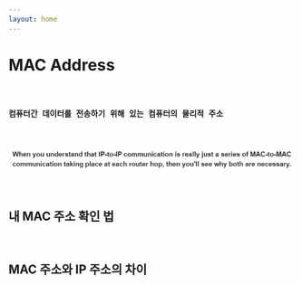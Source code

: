 ```yaml
---
layout: home
---
```


# MAC Address

<br>

### `컴퓨터간 데이터를 전송하기 위해 있는 컴퓨터의 물리적 주소`

<br>

![macintroduction](./img/macintroduction.png)









<br>

## 내 MAC 주소 확인 법

<br>

## MAC 주소와 IP 주소의 차이

<br>